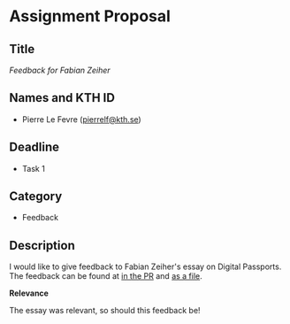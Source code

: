 # Assignment Proposal

## Title

_Feedback for Fabian Zeiher_

## Names and KTH ID

  - Pierre Le Fevre (pierrelf@kth.se)

## Deadline

- Task 1

## Category

- Feedback

## Description

I would like to give feedback to Fabian Zeiher's essay on Digital Passports.
The feedback can be found at [in the PR](https://github.com/KTH/programmable-society/pull/79#issuecomment-1838496892) and [as a file](./feedback.md).

**Relevance**

The essay was relevant, so should this feedback be!